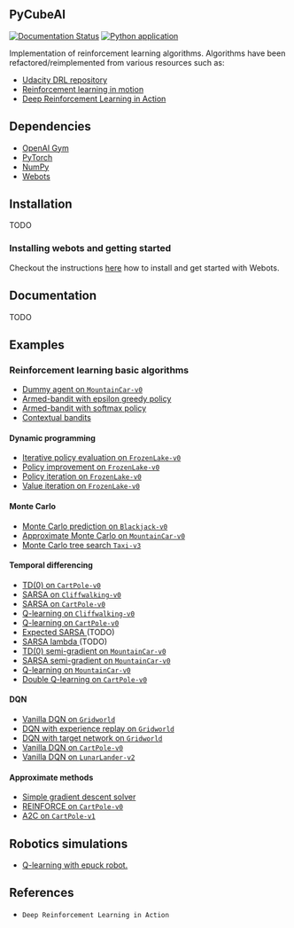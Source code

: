 ## PyCubeAI

[![Documentation Status](https://readthedocs.org/projects/pockerman-py-cubeai/badge/?version=latest)](https://pockerman-py-cubeai.readthedocs.io/en/latest/?badge=latest) [![Python application](https://github.com/pockerman/rl_python/actions/workflows/python-app.yml/badge.svg?branch=master)](https://github.com/pockerman/rl_python/actions/workflows/python-app.yml)

Implementation of reinforcement learning algorithms. Algorithms have been refactored/reimplemented
from various resources such as:

- <a href="https://github.com/udacity/deep-reinforcement-learning">Udacity DRL repository</a>
- <a href="https://livevideo.manning.com/module/56_8_7/reinforcement-learning-in-motion/">Reinforcement learning in motion</a>
- <a href="#">Deep Reinforcement Learning in Action</a>

## Dependencies

- <a href="#">OpenAI Gym</a>
- <a href="#">PyTorch</a>
- <a href="#">NumPy</a>
- <a href="https://cyberbotics.com/#cyberbotics">Webots</a>

## Installation
TODO 
### Installing webots and getting started
Checkout the instructions <a href="webots_howto.md">here</a> how to install and get started with Webots.

## Documentation
TODO

## Examples

### Reinforcement learning basic algorithms

- <a href="src/examples/dummy/dummy_gym_agent_example.py">Dummy agent on ```MountainCar-v0```</a>
- <a href="src/examples/armed_bandit_epsilon_greedy.py">Armed-bandit with epsilon greedy policy</a>
- <a href="#">Armed-bandit with softmax policy</a>
- <a href="src/examples/pytorch_examples/advertisement_placement.py">Contextual bandits</a>

#### Dynamic programming

- <a href="src/examples/dp/iterative_policy_evaluation_frozen_lake.py">Iterative policy evaluation on ```FrozenLake-v0```</a>
- <a href="src/examples/dp/policy_improvement_frozen_lake.py">Policy improvement on ```FrozenLake-v0```</a>
- <a href="src/examples/dp/policy_iteration_frozen_lake.py">Policy iteration on ```FrozenLake-v0```</a>
- <a href="src/examples/dp/value_iteration_frozen_lake.py">Value iteration on ```FrozenLake-v0```</a>

#### Monte Carlo

- <a href="src/examples/mc/mc_prediction_black_jack.py">Monte Carlo prediction on ```Blackjack-v0```</a>
- <a href="src/examples/mc/mountain_car_approximate_monte_carlo.py">Approximate Monte Carlo on ```MountainCar-v0```</a>
- <a href="src/examples/mc/mc_tree_search_taxi_v3.py.py">Monte Carlo tree search ```Taxi-v3```</a>

#### Temporal differencing

- <a href="src/examples/td/td_zero_cart_pole_v0.py">TD(0) on ```CartPole-v0```</a> 
- <a href="src/examples/td/cliff_walking_q_learning.py">SARSA on ```Cliffwalking-v0```</a> 
- <a href="src/examples/td/sarsa_cart_pole_v0.py">SARSA on ```CartPole-v0```</a> 
- <a href="src/examples/td/cliff_walking_q_learning.py">Q-learning on ```Cliffwalking-v0``` </a> 
- <a href="src/examples/td/q_learning_cart_pole_v0.py">Q-learning on ```CartPole-v0``` </a> 
- <a href="#">Expected SARSA  </a> (TODO)
- <a href="#">SARSA lambda  </a> (TODO)
- <a href="src/examples/td/td_zero_semi_gradient_mountain_car.py">TD(0) semi-gradient on ```MountainCar-v0```</a>
- <a href="src/examples/td/sarsa_semi_gradient_mountain_car_v0.py">SARSA semi-gradient on ```MountainCar-v0```</a>
- <a href="src/examples/td/q_learning_moutain_car_v0.py">Q-learning on ```MountainCar-v0```</a>
- <a href="src/examples/td/double_q_learning_cart_pole_v0.py">Double Q-learning on ```CartPole-v0```</a>

#### DQN

- <a href="src/examples/dqn/dqn_grid_world.py">Vanilla DQN on ```Gridworld```</a>
- <a href="src/examples/dqn/dqn_with_experience_replay_on_grid_world.py">DQN with experience replay on ```Gridworld```</a>
- <a href="#">DQN with target network on ```Gridworld```</a>
- <a href="src/examples/dqn/dqn_lunar_lander.py">Vanilla DQN on ```CartPole-v0```</a>
- <a href="src/examples/dqn/dqn_lunar_lander.py">Vanilla DQN on ```LunarLander-v2```</a>

#### Approximate methods

- <a href="#">Simple gradient descent solver</a>
- <a href="src/examples/pg/reinforce_cart_pole.py">REINFORCE on ```CartPole-v0```</a>
- <a href="src/examples/ac/a2c_cart_pole_v1.py">A2C on ```CartPole-v1```</a>

## Robotics simulations

- <a href="src/examples/webots/epuck_robot/controllers/epuck_q_learn_simple_controller.py">Q-learning with epuck robot.</a>

## References

- ```Deep Reinforcement Learning in Action```




 


